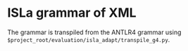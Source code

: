 # ISLa grammar of XML

The grammar is transpiled from the ANTLR4 grammar using `$project_root/evaluation/isla_adapt/transpile_g4.py`.
